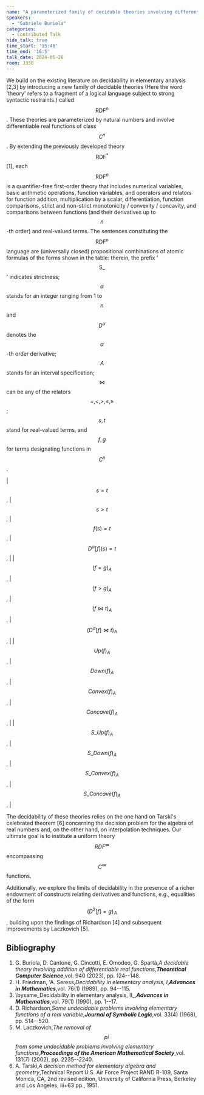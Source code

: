 ```yaml
---
name: "A parameterized family of decidable theories involving differentiable functions"
speakers:
  - "Gabriele Buriola"
categories:
  - Contributed Talk
hide_talk: true
time_start: '15:40'
time_end: '16:5'
talk_date: 2024-06-26
room: J330
---
```





















 We build on the existing literature on decidability in elementary analysis [2,3] by introducing a new family of decidable theories (Here the word 'theory' refers to a fragment of a logical language subject to strong syntactic restraints.) called $$\text{RDF}^n$$. These theories are parameterized by natural numbers and involve differentiable real functions of class $$C^n$$. By extending the previously developed theory $$\text{RDF}^{*}$$ [1], each $$\text{RDF}^n$$ is a quantifier-free first-order theory that includes numerical variables, basic arithmetic operations, function variables, and operators and relators for function addition, multiplication by a scalar, differentiation, function comparisons, strict and non-strict monotonicity / convexity / concavity, and comparisons between functions (and their derivatives up to $$n$$-th order) and real-valued terms. 
 The sentences constituting the $$\text{RDF}^n$$ language are (universally closed) propositional combinations of atomic formulas of the forms shown in the table: therein, the prefix '$$\text{S}\_$$' indicates strictness; $$\alpha$$ stands for an integer ranging from 1 to $$n$$ and $$D^\alpha$$ denotes the $$\alpha$$-th order derivative;  $$A$$ stands for an interval  specification; $$\bowtie$$ can be any of the relators $$=,<,>,\leq,\geq$$; $$s,t$$ stand for real-valued terms, and $$f,g$$ for terms designating functions in $$C^n$$. 
 
| $$s = t $$,                        | $$s > t $$,                            | $$f(s) = t $$,                           | $$ D^{\alpha}[f](s) = t $$,               |
| $$ (f=g)_A $$,                     | $$(f>g)_A $$,                          | $$ (f \bowtie t)_A $$,                   | $$ (D^{\alpha}[f] \bowtie t)_A  $$,       |
| $$\textit{Up}(f)_A$$,              | $$\textit{Down}(f)_A $$ ,              | $$\textit{Convex}(f)_A$$  ,              | $$\textit{Concave}(f)_A $$,               |
| $$ \textit{S}\_\textit{Up}(f)_A  $$, | $$  \textit{S}\_\textit{Down}(f)_A   $$ , | $$  \textit{S}\_\textit{Convex}(f)_A   $$, | $$  \textit{S}\_\textit{Concave}(f)_A  $$ , |


The decidability of these theories relies on the one hand on Tarski's celebrated theorem [6] concerning the decision problem for the algebra of real numbers and, on the other hand, on interpolation techniques. 
Our ultimate goal is to institute a uniform theory $$\textit{RDF}^{\infty}$$ encompassing $$C^{\infty}$$ functions.

Additionally, we explore the limits of decidability in the presence of a richer endowment of constructs relating derivatives and functions, e.g.,  equalities of the form $$\left( D^2[f]=g \right)_{\! A}$$, building upon the findings of Richardson [4] and subsequent improvements by Laczkovich [5].



## Bibliography

1. G. Buriola, D. Cantone, G. Cincotti, E. Omodeo, G. Spartà,_A decidable theory involving addition of differentiable real functions_,**_Theoretical Computer Science_**,vol. 940 (2023), pp. 124--148.
2. H. Friedman, 'A. Seress,_Decidability in elementary analysis, I_,**_Advances in Mathematics_**,vol. 76(1) (1989), pp. 94--115.
3. \bysame_Decidability in elementary analysis, II_,**_Advances in Mathematics_**,vol. 79(1) (1990), pp. 1--17.
4. D. Richardson,_Some undecidable problems involving elementary functions of a real variable_,**_Journal of Symbolic Logic_**,vol. 33(4) (1968), pp. 514--520.
5. M. Laczkovich,_The removal of $$pi$$ from some undecidable problems involving elementary functions_,**_Proceedings of the American Mathematical Society_**,vol. 131(7) (2002), pp. 2235--2240.
6. A. Tarski,_A decision method for elementary algebra and geometry_,Technical Report U.S. Air Force Project RAND R-109, Santa Monica, CA, 2nd revised edition, University of California Press, Berkeley and Los Angeles, iii+63 pp., 1951.






